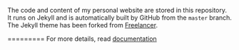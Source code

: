 The code and content of my personal website are stored in this repository. It runs on Jekyll and is automatically built by GitHub from the `master` branch. The Jekyll theme has been forked from [Freelancer](https://github.com/jeromelachaud/freelancer-theme).


=========
For more details, read [documentation](http://jekyllrb.com/)
